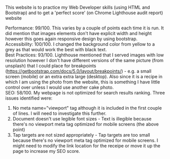This website is to practice my Web Developer skills (using HTML and Bootstrap) and to get a 'perfect score' (on Chrome Lighthouse audit report) website

Performance: 99/100. This varies by a couple of points each time it is run. It did mention that images elements don't have explicit width and height however this goes again responsive design by using bootstrap. <br />
Accessibility: 100/100. I changed the background color from yellow to a grey as that would work the best with black text.  <br />
Best Practices: 93/100. Lighthouse mentioned that I served images with low resolution however I don't have different versions of the same picture (from unsplash) that I could place for breakpoints (https://getbootstrap.com/docs/5.0/layout/breakpoints/) - e.g. a small screen (mobile) or an extra extra large (desktop). Also since it is a recipe in which I am using the photo from the website, this is something I have little control over unless I would use another cake photo. <br />
SEO: 58/100. My webpage is not optimized for search results ranking. Three issues identified were: <br />
1. No meta name="viewport" tag although it is included in the first couple of lines. I will need to investigate this further.<br />
2. Document doesn't use legible font sizes - Text is illegible because there's no viewport meta tag optimized for mobile screens (the above point)<br />
3. Tap targets are not sized appropriately - Tap targets are too small because there's no viewport meta tag optimized for mobile screens. I might need to modify the link location for the receipe or move it up the page to increase my SEO score. <br />
